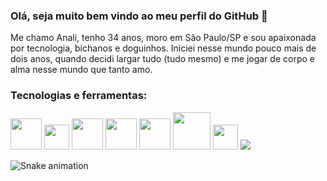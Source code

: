 ###  Olá, seja muito bem vindo ao meu perfil do GitHub :wave:



  Me chamo Anali, tenho 34 anos, moro em São Paulo/SP e sou apaixonada por tecnologia, bichanos e doguinhos. Iniciei nesse mundo pouco mais de dois anos, quando decidi largar tudo (tudo mesmo) e me jogar de corpo e alma nesse mundo que tanto amo.


###  Tecnologias e ferramentas:

<img src="https://cdn.jsdelivr.net/gh/devicons/devicon/icons/nodejs/nodejs-plain-wordmark.svg" width="50" height="50"/>                                 <img src="https://cdn.jsdelivr.net/gh/devicons/devicon/icons/javascript/javascript-plain.svg" width="40" height="40"/>  <img src="https://cdn.jsdelivr.net/gh/devicons/devicon/icons/git/git-plain-wordmark.svg" width="50" height="50"/>   <img src="https://cdn.jsdelivr.net/gh/devicons/devicon/icons/github/github-original-wordmark.svg" width="50" height="50"/>    <img src="https://cdn.jsdelivr.net/gh/devicons/devicon/icons/mysql/mysql-original.svg" width="50" height="50"/>        <img src="https://cdn.jsdelivr.net/gh/devicons/devicon/icons/amazonwebservices/amazonwebservices-plain-wordmark.svg" width="60" height="60"/>     <img src="https://cdn.jsdelivr.net/gh/devicons/devicon/icons/jira/jira-original.svg" width="40" height="40"/>
<img src="https://github.com/analiSilva/analiSilva/blob/output/github-contribution-grid-snake.svg"/>

![Snake animation](https://github.com/analiSilva/analiSilva/blob/output/github-contribution-grid-snake.svg)
<!--
**analiSilva/analiSilva** is a ✨ _special_ ✨ repository because its `README.md` (this file) appears on your GitHub profile.

Here are some ideas to get you started:

- 🔭 I’m currently working on ...
- 🌱 I’m currently learning ...
- 👯 I’m looking to collaborate on ...
- 🤔 I’m looking for help with ...
- 💬 Ask me about ...
- 📫 How to reach me: ...
- 😄 Pronouns: ...
- ⚡ Fun fact: ...
-->
